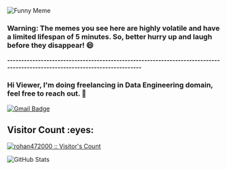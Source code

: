 ![Funny Meme](https://i.redd.it/vz2986j1xisa1.jpg?width=100&height=100)


























































































































































































































































































































































































































### Warning: The memes you see here are highly volatile and have a limited lifespan of 5 minutes. So, better hurry up and laugh before they disappear! 😄


**----------------------------------------------------------------------------------------------------------------------------**



### Hi Viewer, I'm doing freelancing in Data Engineering domain, feel free to reach out. 👋
[![Gmail Badge](https://img.shields.io/badge/-anand00rohan@gmail.com-c14438?style=flat&logo=Gmail&logoColor=white&link=mailto:rizsyad@gmail.com)](mailto:anand00rohan@gmail.com)
<!-- [![Github Badge](https://img.shields.io/badge/-rohan472000-grey?style=flat&logo=github&logoColor=white&link=https://github.com/rohan472000/)](https://www.github.com/rohan472000/) -->

<!-- <p align='left'>Open to contribute and learn</p> -->

<!-- <h2>My Github Stats</h2> -->

<h2>Visitor Count :eyes:</h2>
<p>
    <a href="https://github.com/rohan472000">
        <img src="https://profile-counter.glitch.me/{rohan472000}/count.svg" alt="rohan472000 :: Visitor's Count" />
    </a>
</p>

![GitHub Stats](https://github-readme-stats.vercel.app/api?username=rohan472000&theme=radical)
<!--
**rohan472000/rohan472000** is a ✨ _special_ ✨ repository because its `README.md` (this file) appears on your GitHub profile.

Here are some ideas to get you started:

- 🔭 I’m currently working on ...
- 🌱 I’m currently learning ...
- 👯 I’m looking to collaborate on ...
- 🤔 I’m looking for help with ...
- 💬 Ask me about ...
- 📫 How to reach me: ...
- 😄 Pronouns: ...
- ⚡ Fun fact: ...
-->



